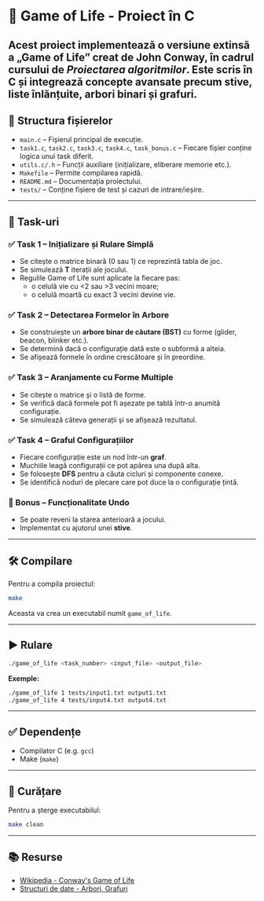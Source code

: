 # 🧬 Game of Life - Proiect în C

Acest proiect implementează o versiune extinsă a „Game of Life” creat de John Conway, în cadrul cursului de *Proiectarea algoritmilor*. Este scris în C și integrează concepte avansate precum stive, liste înlănțuite, arbori binari și grafuri.
---

## 📁 Structura fișierelor

- `main.c` – Fișierul principal de execuție.
- `task1.c`, `task2.c`, `task3.c`, `task4.c`, `task_bonus.c` – Fiecare fișier conține logica unui task diferit.
- `utils.c/.h` – Funcții auxiliare (inițializare, eliberare memorie etc.).
- `Makefile` – Permite compilarea rapidă.
- `README.md` – Documentația proiectului.
- `tests/` – Conține fișiere de test și cazuri de intrare/ieșire.

---

## 🧩 Task-uri

### ✅ Task 1 – Inițializare și Rulare Simplă
- Se citește o matrice binară (0 sau 1) ce reprezintă tabla de joc.
- Se simulează **T** iterații ale jocului.
- Regulile Game of Life sunt aplicate la fiecare pas:
  - o celulă vie cu <2 sau >3 vecini moare;
  - o celulă moartă cu exact 3 vecini devine vie.

### ✅ Task 2 – Detectarea Formelor în Arbore
- Se construiește un **arbore binar de căutare (BST)** cu forme (glider, beacon, blinker etc.).
- Se determină dacă o configurație dată este o subformă a alteia.
- Se afișează formele în ordine crescătoare și în preordine.

### ✅ Task 3 – Aranjamente cu Forme Multiple
- Se citește o matrice și o listă de forme.
- Se verifică dacă formele pot fi așezate pe tablă într-o anumită configurație.
- Se simulează câteva generații și se afișează rezultatul.

### ✅ Task 4 – Graful Configurațiilor
- Fiecare configurație este un nod într-un **graf**.
- Muchiile leagă configurații ce pot apărea una după alta.
- Se folosește **DFS** pentru a căuta cicluri și componente conexe.
- Se identifică noduri de plecare care pot duce la o configurație țintă.

### 🎁 Bonus – Funcționalitate Undo
- Se poate reveni la starea anterioară a jocului.
- Implementat cu ajutorul unei **stive**.

---

## 🛠️ Compilare

Pentru a compila proiectul:

```bash
make
```

Aceasta va crea un executabil numit `game_of_life`.

---

## ▶️ Rulare

```bash
./game_of_life <task_number> <input_file> <output_file>
```

**Exemple:**
```bash
./game_of_life 1 tests/input1.txt output1.txt
./game_of_life 4 tests/input4.txt output4.txt
```

---

## ✅ Dependențe

- Compilator C (e.g. `gcc`)
- Make (`make`)

---

## 🧹 Curățare

Pentru a șterge executabilul:

```bash
make clean
```

---

## 📚 Resurse

- [Wikipedia - Conway's Game of Life](https://en.wikipedia.org/wiki/Conway%27s_Game_of_Life)
- [Structuri de date - Arbori, Grafuri](https://www.geeksforgeeks.org/data-structures/)
